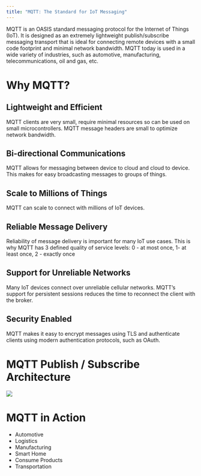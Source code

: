 ```yaml
---
title: "MQTT: The Standard for IoT Messaging"
---
```



MQTT is an OASIS standard messaging protocol for the Internet of Things (IoT). It is designed as an extremely lightweight publish/subscribe messaging transport that is ideal for connecting remote devices with a small code footprint and minimal network bandwidth. MQTT today is used in a wide variety of industries, such as automotive, manufacturing, telecommunications, oil and gas, etc.


# Why MQTT?

## Lightweight and Efficient
MQTT clients are very small, require minimal resources so can be used on small microcontrollers. MQTT message headers are small to optimize network bandwidth.

## Bi-directional Communications
MQTT allows for messaging between device to cloud and cloud to device. This makes for easy broadcasting messages to groups of things.

## Scale to Millions of Things
MQTT can scale to connect with millions of IoT devices.

## Reliable Message Delivery
Reliability of message delivery is important for many IoT use cases. This is why MQTT has 3 defined quality of service levels: 0 - at most once, 1- at least once, 2 - exactly once

## Support for Unreliable Networks
Many IoT devices connect over unreliable cellular networks. MQTT’s support for persistent sessions reduces the time to reconnect the client with the broker.

## Security Enabled
 
MQTT makes it easy to encrypt messages using TLS and authenticate clients using modern authentication protocols, such as OAuth.


# MQTT Publish / Subscribe Architecture
![](../../images/mqtt-publish-subscribe.png)


# MQTT in Action

- Automotive
- Logistics
- Manufacturing
- Smart Home
- Consume Products
- Transportation